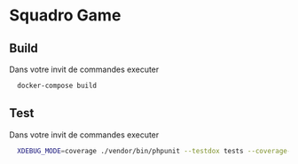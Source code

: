 
# Squadro Game


## Build

Dans votre invit de commandes executer
```bash
  docker-compose build
```

## Test

Dans votre invit de commandes executer
```bash
  XDEBUG_MODE=coverage ./vendor/bin/phpunit --testdox tests --coverage-html coverage --coverage-filter app/
```
